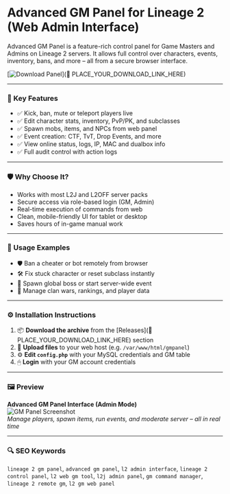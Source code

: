 # Advanced GM Panel for Lineage 2 (Web Admin Interface)

Advanced GM Panel is a feature-rich control panel for Game Masters and Admins on Lineage 2 servers. It allows full control over characters, events, inventory, bans, and more – all from a secure browser interface.

[![Download Panel](https://img.shields.io/badge/Download-Advanced_GM_Panel-blueviolet)](🔗 PLACE_YOUR_DOWNLOAD_LINK_HERE)

---

### 🎯 Key Features

- ✅ Kick, ban, mute or teleport players live  
- ✅ Edit character stats, inventory, PvP/PK, and subclasses  
- ✅ Spawn mobs, items, and NPCs from web panel  
- ✅ Event creation: CTF, TvT, Drop Events, and more  
- ✅ View online status, logs, IP, MAC and dualbox info  
- ✅ Full audit control with action logs

---

### 🛡 Why Choose It?

- Works with most L2J and L2OFF server packs  
- Secure access via role-based login (GM, Admin)  
- Real-time execution of commands from web  
- Clean, mobile-friendly UI for tablet or desktop  
- Saves hours of in-game manual work

---

### 🧪 Usage Examples

- 🛡 Ban a cheater or bot remotely from browser  
- 🛠 Fix stuck character or reset subclass instantly  
- 🎯 Spawn global boss or start server-wide event  
- 👑 Manage clan wars, rankings, and player data

---

### ⚙️ Installation Instructions

1. 📦 **Download the archive** from the [Releases](🔗 PLACE_YOUR_DOWNLOAD_LINK_HERE) section  
2. 📁 **Upload files** to your web host (e.g. `/var/www/html/gmpanel`)  
3. ⚙️ **Edit `config.php`** with your MySQL credentials and GM table  
4. 🖱 **Login** with your GM account credentials

---

### 🖼 Preview

**Advanced GM Panel Interface (Admin Mode)**  
![GM Panel Screenshot](https://maxcheaters.com/uploads2/monthly_2017_08/Clipboard01.png.4638fbdcc49caebc7d3ad7f4b0d75ce6.png)  
*Manage players, spawn items, run events, and moderate server – all in real time*

---

### 🔍 SEO Keywords

`lineage 2 gm panel`, `advanced gm panel`, `l2 admin interface`, `lineage 2 control panel`, `l2 web gm tool`, `l2j admin panel`, `gm command manager`, `lineage 2 remote gm`, `l2 gm web panel`
